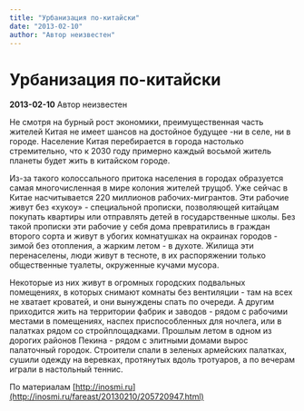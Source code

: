 ```yaml
---
title: "Урбанизация по-китайски"
date: "2013-02-10"
author: "Автор неизвестен"
---
```


# Урбанизация по-китайски

**2013-02-10** Автор неизвестен

Не смотря на бурный рост экономики, преимущественная часть жителей Китая не имеет шансов на достойное будущее -ни в селе, ни в городе. Население Китая перебирается в города настолько стремительно, что к 2030 году примерно каждый восьмой житель планеты будет жить в китайском городе.

Из-за такого колоссального притока населения в городах образуется самая многочисленная в мире колония жителей трущоб. Уже сейчас в Китае насчитывается 220 миллионов рабочих-мигрантов. Эти рабочие живут без «хукоу» - специальной прописки, позволяющей китайцам покупать квартиры или отправлять детей в государственные школы. Без такой прописки эти рабочие у себя дома превратились в граждан второго сорта и живут в убогих комнатушках на окраинах городов - зимой без отопления, а жарким летом - в духоте. Жилища эти перенаселены, люди живут в тесноте, в их распоряжении только общественные туалеты, окруженные кучами мусора.

Некоторые из них живут в огромных городских подвальных помещениях, в которых снимают комнаты без вентиляции - там на всех не хватает кроватей, и они вынуждены спать по очереди. А другим приходится жить на территории фабрик и заводов - рядом с рабочими местами в помещениях, наспех приспособленных для ночлега, или в палатках рядом со стройплощадками. Прошлым летом в одном из дорогих районов Пекина - рядом с элитными домами вырос палаточный городок. Строители спали в зеленых армейских палатках, сушили одежду на веревках, протянутых вдоль тротуаров, а по вечерам играли в настольный теннис.

По материалам [http://inosmi.ru](http://inosmi.ru/fareast/20130210/205720947.html)